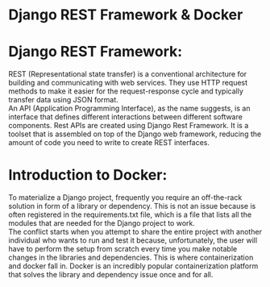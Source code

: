 # Django REST Framework & Docker
# Django REST Framework:
REST (Representational state transfer) is a conventional architecture for building and communicating with web services. They use HTTP request methods to make it easier for the request-response cycle and typically transfer data using JSON format.\
An API (Application Programming Interface), as the name suggests, is an interface that defines different interactions between different software components. Rest APIs are created using Django Rest Framework. It is a toolset that is assembled on top of the Django web framework, reducing the amount of code you need to write to create REST interfaces.

# Introduction to Docker:
To materialize a Django project, frequently you require an off-the-rack solution in form of a library or dependency.
This is not an issue because is often registered in the requirements.txt file, which is a file that lists all the modules that are needed for the Django project to work.\
The conflict starts when you attempt to share the entire project with another individual who wants to run and test it because, unfortunately, the user will have to perform the setup from scratch every time you make notable changes in the libraries and dependencies.
This is where containerization and docker fall in. Docker is an incredibly popular containerization platform that solves the library and dependency issue once and for all.